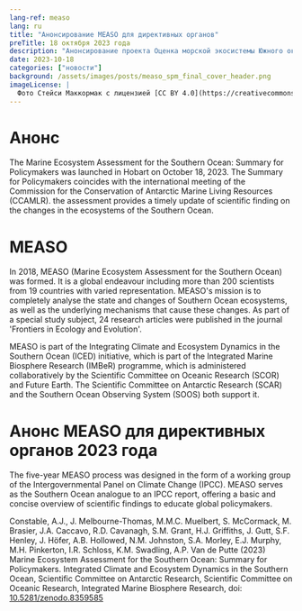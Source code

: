 ```yaml
---
lang-ref: measo
lang: ru
title: "Анонсирование MEASO для директивных органов"
preTitle: 18 октября 2023 года
description: "Анонсирование проекта Оценка морской экосистемы Южного океана (MEASO)"
date: 2023-10-18
categories: ["новости"]
background: /assets/images/posts/measo_spm_final_cover_header.png
imageLicense: |
  Фото Стейси Маккормак с лицензией [CC BY 4.0](https://creativecommons.org/licenses/by/4.0/)
---
```



# Анонс
The Marine Ecosystem Assessment for the Southern Ocean: Summary for Policymakers was launched in Hobart on October 18, 2023. The Summary for Policymakers coincides with the international meeting of the Commission for the Conservation of Antarctic Marine Living Resources (CCAMLR). the assessment provides a timely update of scientific finding on the changes in the ecosystems of the Southern Ocean.

# MEASO

In 2018, MEASO (Marine Ecosystem Assessment for the Southern Ocean) was formed. It is a global endeavour including more than 200 scientists from 19 countries with varied representation. MEASO's mission is to completely analyse the state and changes of Southern Ocean ecosystems, as well as the underlying mechanisms that cause these changes. As part of a special study subject, 24 research articles were published in the journal 'Frontiers in Ecology and Evolution'.

MEASO is part of the Integrating Climate and Ecosystem Dynamics in the Southern Ocean (ICED) initiative, which is part of the Integrated Marine Biosphere Research (IMBeR) programme, which is administered collaboratively by the Scientific Committee on Oceanic Research (SCOR) and Future Earth. The Scientific Committee on Antarctic Research (SCAR) and the Southern Ocean Observing System (SOOS) both support it. 

# Анонс MEASO для директивных органов 2023 года
The five-year MEASO process was designed in the form of a working group of the Intergovernmental Panel on Climate Change (IPCC). MEASO serves as the Southern Ocean analogue to an IPCC report, offering a basic and concise overview of scientific findings to educate global policymakers. 

Constable, A.J., J. Melbourne-Thomas, M.M.C. Muelbert, S. McCormack, M. Brasier, J.A. Caccavo, R.D. Cavanagh, S.M. Grant, H.J. Griffiths, J. Gutt, S.F. Henley, J. Höfer, A.B. Hollowed, N.M. Johnston, S.A. Morley, E.J. Murphy, M.H. Pinkerton, I.R. Schloss, K.M. Swadling, A.P. Van de Putte (2023) Marine Ecosystem Assessment for the Southern Ocean: Summary for Policymakers. Integrated Climate and Ecosystem Dynamics in the Southern Ocean, Scientific Committee on Antarctic Research, Scientific Committee on Oceanic Research, Integrated Marine Biosphere Research, doi: [10.5281/zenodo.8359585](https://zenodo.org/doi/10.5281/zenodo.8359584)


